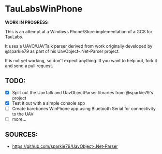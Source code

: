 # TauLabsWinPhone

**WORK IN PROGRESS**

This is an attempt at a Windows Phone/Store implementation of a GCS for TauLabs.

It uses a UAVO/UAVTalk parser derived from work originally developed by @sparkie79 
as part of his UavObject-.Net-Parser project.

It is not yet working, so don't expect anything. If you want to help out, fork it 
and send a pull request.

## TODO:

- [x] Split out the UavTalk and UavObjectParser libraries from @sparkie79's project
- [x] Test it out with a simple console app
- [ ] Create barebones WinPhone app using Bluetooth Serial for connectivity to the UAV
- [ ] more...

## SOURCES:

- https://github.com/sparkie79/UavObject-.Net-Parser
